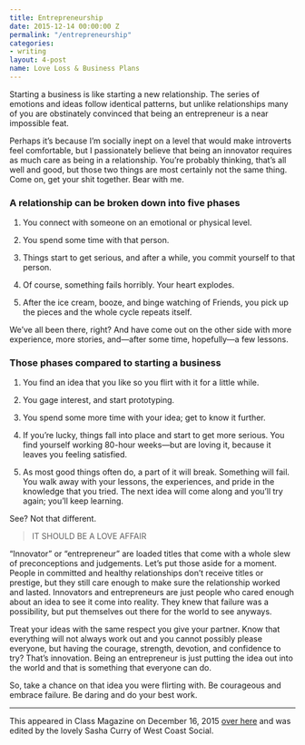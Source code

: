 ```yaml
---
title: Entrepreneurship
date: 2015-12-14 00:00:00 Z
permalink: "/entrepreneurship"
categories:
- writing
layout: 4-post
name: Love Loss & Business Plans
---
```


Starting a business is like starting a new relationship. The series of emotions and ideas follow identical patterns, but unlike relationships many of you are obstinately convinced that being an entrepreneur is a near impossible feat.

Perhaps it’s because I’m socially inept on a level that would make introverts feel comfortable, but I passionately believe that being an innovator requires as much care as being in a relationship. You’re probably thinking, that’s all well and good, but those two things are most certainly not the same thing. Come on, get your shit together. Bear with me.

### A relationship can be broken down into five phases

1. You connect with someone on an emotional or physical level.

2. You spend some time with that person.

3. Things start to get serious, and after a while, you commit yourself to that person.

4. Of course, something fails horribly. Your heart explodes.

5. After the ice cream, booze, and binge watching of Friends, you pick up the pieces and the whole cycle repeats itself.

We’ve all been there, right? And have come out on the other side with more experience, more stories, and—after some time, hopefully—a few lessons.

### Those phases compared to starting a business

1. You find an idea that you like so you flirt with it for a little while.

2. You gage interest, and start prototyping.

3. You spend some more time with your idea; get to know it further.

4.  If you’re lucky, things fall into place and start to get more serious. You find yourself working 80-hour weeks—but are loving it, because it leaves you feeling satisfied.

5. As most good things often do, a part of it will break. Something will fail. You walk away with your lessons, the experiences, and pride in the knowledge that you tried. The next idea will come along and you’ll try again; you’ll keep learning.

See? Not that different.

> IT SHOULD BE A LOVE AFFAIR

“Innovator” or “entrepreneur” are loaded titles that come with a whole slew of preconceptions and judgements. Let’s put those aside for a moment. People in committed and healthy relationships don’t receive titles or prestige, but they still care enough to make sure the relationship worked and lasted. Innovators and entrepreneurs are just people who cared enough about an idea to see it come into reality. They knew that failure was a possibility, but put themselves out there for the world to see anyways.

Treat your ideas with the same respect you give your partner. Know that everything will not always work out and you cannot possibly please everyone, but having the courage, strength, devotion, and confidence to try? That’s innovation. Being an entrepreneur is just putting the idea out into the world and that is something that everyone can do.

So, take a chance on that idea you were flirting with. Be courageous and embrace failure. Be daring and do your best work.

* * *
This appeared in Class Magazine on December 16, 2015 [over here](http://classmagazine.ca/2015/12/16/love-lust-business-plans-the-5-phases-of-starting-up-in-your-twenties/) and was edited by the lovely Sasha Curry of West Coast Social.